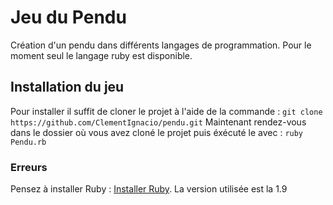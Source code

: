 # Jeu du Pendu
Création d'un pendu dans différents langages de programmation. Pour le moment seul le langage ruby est disponible.
## Installation du jeu
Pour installer il suffit de cloner le projet à l'aide de la commande :
`git clone https://github.com/ClementIgnacio/pendu.git`
Maintenant rendez-vous dans le dossier où vous avez cloné le projet puis éxécuté le avec :
`ruby Pendu.rb`

### Erreurs
Pensez à installer Ruby : [Installer Ruby](https://github.com/ruby/ruby). La version utilisée est la 1.9
